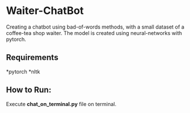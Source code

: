 # Waiter-ChatBot
Creating a chatbot using bad-of-words methods, with a small dataset of a coffee-tea shop waiter. The model is created using neural-networks with pytorch.

## Requirements
*pytorch
*nltk

## How to Run:
Execute __chat_on_terminal.py__ file on terminal.
